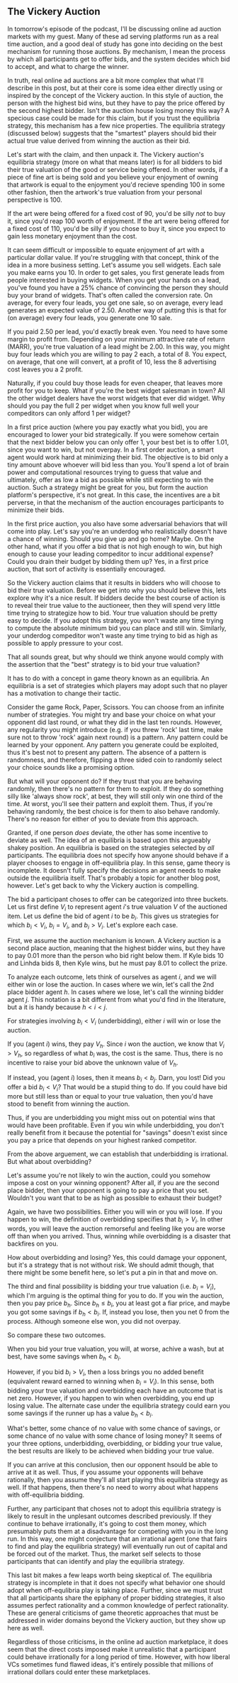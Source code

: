 ## The Vickery Auction

In tomorrow's episode of the podcast, I'll be discussing online ad auction markets with my guest.  Many of these ad serving platforms run as a real time auction, and a good deal of study has gone into deciding on the best mechanism for running those auctions.  By mechanism, I mean the process by which all participants get to offer bids, and the system decides which bid to accept, and what to charge the winner.

In truth, real online ad auctions are a bit more complex that what I'll describe in this post, but at their core is some idea either directly using or inspired by the concept of the Vickery auction.  In this style of auction, the person with the highest bid wins, but they have to pay the price offered by the second highest bidder.  Isn't the auction house losing money this way?  A specious case could be made for this claim, but if you trust the equilibria strategy, this mechanism has a few nice properties.  The equilibria strategy (discussed below) suggests that the "smartest" players should bid their actual true value derived from winning the auction as their bid.

Let's start with the claim, and then unpack it.  The Vickery auction's equilibria strategy (more on what that means later) is for all bidders to bid their true valuation of the good or service being offered.  In other words, if a piece of fine art is being sold and you believe your enjoyment of owning that artwork is equal to the enjoyment you'd recieve spending 100 in some other fashion, then the artwork's true valuation from your personal perspective is 100.

If the art were being offered for a fixed cost of 90, you'd be silly *not* to buy it, since you'd reap 100 worth of enjoyment.  If the art were being offered for a fixed cost of 110, you'd be silly if you chose to buy it, since you expect to gain less monetary enjoyment than the cost.

It can seem difficult or impossible to equate enjoyment of art with a particular dollar value.  If you're struggling with that concept, think of the idea in a more business setting.  Let's assume you sell widgets.  Each sale you make earns you 10.  In order to get sales, you first generate leads from people interested in buying widgets.  When you get your hands on a lead, you've found you have a 25% chance of convincing the person they should buy your brand of widgets.  That's often called the conversion rate.  On average, for every four leads, you get one sale, so on average, every lead generates an expected value of 2.50.  Another way of putting this is that for (on average) every four leads, you generate one 10 sale.

If you paid 2.50 per lead, you'd exactly break even.  You need to have some margin to profit from.  Depending on your minimum attractive rate of return (MARR), you're true valuation of a lead might be 2.00.  In this way, you might buy four leads which you are willing to pay 2 each, a total of 8.  You expect, on average, that one will convert, at a profit of 10, less the 8 advertising cost leaves you a 2 profit.

Naturally, if you could buy those leads for even cheaper, that leaves more profit for you to keep.  What if you're the best widget salesman in town?  All the other widget dealers have the worst widgets that ever did widget.  Why should you pay the full 2 per widget when you know full well your compeditors can only afford 1 per widget?

In a first price auction (where you pay exactly what you bid), you are encouraged to lower your bid strategically.  If you were somehow certain that the next bidder below you can only offer 1, your best bet is to offer 1.01, since you want to win, but not overpay.  In a first order auction, a smart agent would work hard at minimizing their bid.  The objective is to bid only a tiny amount above whoever will bid less than you.  You'll spend a lot of brain power and computational resources trying to guess that value and ultimately, offer as low a bid as possible while still expecting to win the auction.  Such a strategy might be great for you, but form the auction platform's perspective, it's not great.  In this case, the incentives are a bit perverse, in that the mechanism of the auction encourages participants to minimize their bids.

In the first price auction, you also have some adversarial behaviors that will come into play.  Let's say you're an underdog who realistically doesn't have a chance of winning.  Should you give up and go home?  Maybe.  On the other hand, what if you offer a bid that is not high enough to win, but high enough to cause your leading compeditor to incur additional expense?  Could you drain their budget by bidding them up?  Yes, in a first price auction, that sort of activity is essentially encouraged.

So the Vickery auction claims that it results in bidders who will choose to bid their true valuation.  Before we get into why you should believe this, lets explore why it's a nice result.  If bidders decide the best course of action is to reveal their true value to the auctioneer, then they will spend very little time trying to strategize how to bid.  Your true valuation should be pretty easy to decide.  If you adopt this strategy, you won't waste any time trying to compute the absolute minimum bid you can place and still win.  Similarly, your underdog compeditor won't waste any time trying to bid as high as possible to apply pressure to your cost.

That all sounds great, but why should we think anyone would comply with the assertion that the "best" strategy is to bid your true valuation?

It has to do with a concept in game theory known as an equilibria.  An equilibria is a set of strategies which players may adopt such that no player has a motivation to change their tactic.

Consider the game Rock, Paper, Scissors.  You can choose from an infinite number of strategies.  You might try and base your choice on what your opponent did last round, or what they did in the last ten rounds.  However, any regularity you might introduce (e.g. if you threw 'rock' last time, make sure not to throw 'rock' again next round) is a pattern.  Any pattern could be learned by your opponent.  Any pattern you generate could be exploited, thus it's best not to present any pattern.  The absence of a pattern is randomness, and therefore, flipping a three sided coin to randomly select your choice sounds like a promising option.

But what will your opponent do?  If they trust that you are behaving randomly, then there's no pattern for them to exploit.  If they do something silly like 'always show rock', at best, they will still only win one third of the time.  At worst, you'll see their pattern and exploit them.  Thus, if you're behaving randomly, the best choice is for them to also behave randomly.  There's no reason for either of you to deviate from this approach.

Granted, if one person *does* deviate, the other has some incentive to deviate as well.  The idea of an equilibria is based upon this argueably shakey position.  An equilibria is based on the strategies selected by *all* participants.  The equilibria does not specify how anyone should behave if a player chooses to engage in off-equilibria play.  In this sense, game theory is incomplete.  It doesn't fully specify the decisions an agent needs to make outside the equilibria itself.  That's probably a topic for another blog post, however.  Let's get back to why the Vickery auction is compelling.

The bid a participant choses to offer can be categorized into three buckets.  Let us first define $V_i$ to represent agent $i$'s true valuation $V$ of the auctioned item.  Let us define the bid of agent $i$ to be $b_i$.  This gives us strategies for which $b_i < V_i$, $b_i = V_i$, and $b_i > V_i$.  Let's explore each case.

First, we assume the auction mechanism is known.  A Vickery auction is a second place auction, meaning that the highest bidder wins, but they have to pay 0.01 more than the person who bid right below them.  If Kyle bids 10 and Linhda bids 8, then Kyle wins, but he must pay 8.01 to collect the prize.

To analyze each outcome, lets think of ourselves as agent $i$, and we will either win or lose the auction.  In cases where we win, let's call the 2nd place bidder agent $h$.  In cases where we lose, let's call the winning bidder agent $j$.  This notation is a bit different from what you'd find in the literature, but a it is handy because $h < i < j$.

For strategies involving $b_i < V_i$ (underbidding), either $i$ will win or lose the auction.

If you (agent $i$) wins, they pay $V_h$.  Since $i$ won the auction, we know that $V_i > V_h$, so regardless of what $b_i$ was, the cost is the same.  Thus, there is no incentive to raise your bid above the unknown value of $V_h$.

If instead, you (agent $i$) loses, then it means $b_i < b_j$.  Darn, you lost!  Did you offer a bid $b_i < V_i$?  That would be a stupid thing to do.  If you could have bid more but still less than or equal to your true valuation, then you'd have stood to benefit from winning the auction.

Thus, if you are underbidding you might miss out on potential wins that would have been profitable.  Even if you win while underbidding, you don't really benefit from it because the potential for "savings" doesn't exist since you pay a price that depends on your highest ranked competitor.

From the above arguement, we can establish that underbidding is irrational.  But what about overbidding?

Let's assume you're not likely to win the auction, could you somehow impose a cost on your winning opponent?  After all, if you are the second place bidder, then your opponent is going to pay a price that you set.  Wouldn't you want that to be as high as possible to exhaust their budget?

Again, we have two possibilities.  Either you will win or you will lose.  If you happen to win, the definition of overbidding specifies that $b_i > V_i$.  In other words, you will leave the auction remorseful and feeling like you are worse off than when you arrived.  Thus, winning while overbidding is a disaster that backfires on you.

How about overbidding and losing?  Yes, this could damage your opponent, but it's a strategy that is not without risk.  We should admit though, that there might be some benefit here, so let's put a pin in that and move on.

The third and final possibility is bidding your true valuation (i.e. $b_i = V_i$), which I'm arguing is the optimal thing for you to do.  If you win the auction, then you pay price $b_h$.  Since $b_h \le b_i$, you at least got a fiar price, and maybe you got some savings if $b_h < b_i$.  If, instead you lose, then you net 0 from the process.  Although someone else won, you did not overpay.

So compare these two outcomes.

When you bid your true valuation, you will, at worse, achive a wash, but at best, have some savings when $b_h < b_i$.

However, if you bid $b_i > V_i$, then a loss brings you no added benefit (equivalent reward earned to winning when $b_i = V_i$).  In this sense, both bidding your true valuation and overbidding each have an outcome that is net zero.  However, if you happen to win when overbidding, you end up losing value.  The alternate case under the equilibria strategy could earn you some savings if the runner up has a value $b_h < b_i$.

What's better, some chance of no value with some chance of savings, or some chance of no value with some chance of losing money?  It seems of your three options, underbidding, overbidding, or bidding your true value, the best results are likely to be achieved when bidding your true value.

If you can arrive at this conclusion, then our opponent hsould be able to arrive at it as well.  Thus, if you assume your opponents will behave rationally, then you assume they'll all start playing this equilibria strategy as well.  If that happens, then there's no need to worry about what happens with off-equilibria bidding.

Further, any participant that choses not to adopt this equilibria strategy is likely to result in the unplesant outcomes described previously.  If they continue to behave irrationally, it's going to cost them money, which presumably puts them at a disadvantage for competing with you in the long run.  In this way, one might conjecture that an irrational agent (one that fairs to find and play the equilibria strategy) will eventually run out of capital and be forced out of the market.  Thus, the market self selects to those participants that can identify and play the equilibria strategy.

This last bit makes a few leaps worth being skeptical of.  The equilibria strategy is incomplete in that it does not specify what behavior one should adopt when off-equlibria play is taking place.  Further, since we must trust that all participants share the epiphany of proper bidding strategies, it also assumes perfect rationality and a common knowledge of perfect rationality.  These are general criticisms of game theoretic approaches that must be addressed in wider domains beyond the Vickery auction, but they show up here as well.

Regardless of those criticisms, in the online ad auction marketplace, it does seem that the direct costs imposed make it unrealistic that a participant could behave irrationally for a long period of time.  However, with how liberal VCs sometimes fund flawed ideas, it's entirely possible that millions of irrational dollars could enter these marketplaces.
